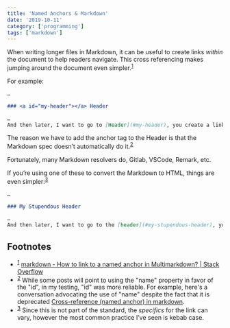 ```yaml
---
title: 'Named Anchors & Markdown'
date: '2019-10-11'
category: ['programming']
tags: ['markdown']
---
```


When writing longer files in Markdown, it can be useful to create links _within_ the document to help readers navigate. This cross referencing makes jumping around the document even simpler.<sup>[1](#fn1)</sup><a id="sup1"></a>

For example:

```markdown
…

### <a id="my-header"></a> Header

…
And then later, I want to go to [Header](#my-header), you create a link, just like any other.
```

The reason we have to add the anchor tag to the Header is that the Markdown spec doesn’t automatically do it.<sup>[2](#fn2)</sup><a id="sup2"></a>

Fortunately, many Markdown resolvers do, Gitlab, VSCode, Remark, etc.

If you’re using one of these to convert the Markdown to HTML, things are even simpler:<sup>[3](#fn3)</sup><a id="sup3"></a>

```markdown
…

### My Stupendous Header

…
And then later, I want to go to the [header](#my-stupendous-header), you create a link, just like any other.
```

## Footnotes

- <sup>[1](#sup1)</sup><a id="fn1"></a> [markdown - How to link to a named anchor in Multimarkdown? | Stack Overflow](https://stackoverflow.com/questions/6695439/how-to-link-to-a-named-anchor-in-multimarkdown)
- <sup>[2](#sup2)</sup><a id="fn2"></a> While some posts will point to using the "name" property in favor of the "id", in my testing, "id" was more reliable. For example, here's a conversation advocating the use of "name" despite the fact that it is deprecated [Cross-reference (named anchor) in markdown](https://stackoverflow.com/questions/5319754/cross-reference-named-anchor-in-markdown/7335259#7335259).
- <sup>[3](#sup3)</sup><a id="fn3"></a> Since this is not part of the standard, the _specifics_ for the link can vary, however the most common practice I’ve seen is kebab case.
